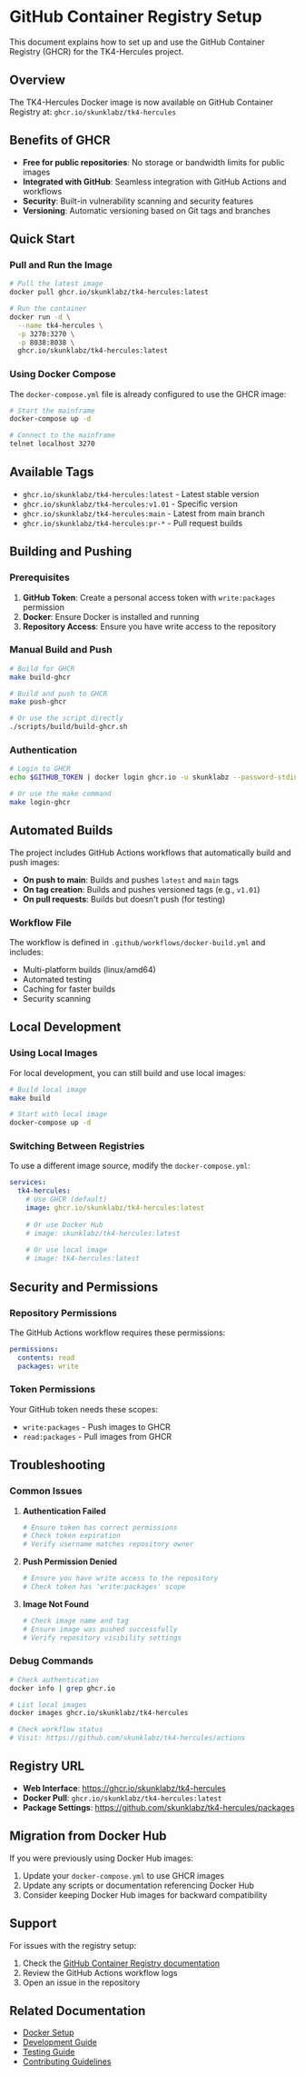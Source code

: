 # GitHub Container Registry Setup

This document explains how to set up and use the GitHub Container Registry (GHCR) for the TK4-Hercules project.

## Overview

The TK4-Hercules Docker image is now available on GitHub Container Registry at:
`ghcr.io/skunklabz/tk4-hercules`

## Benefits of GHCR

- **Free for public repositories**: No storage or bandwidth limits for public images
- **Integrated with GitHub**: Seamless integration with GitHub Actions and workflows
- **Security**: Built-in vulnerability scanning and security features
- **Versioning**: Automatic versioning based on Git tags and branches

## Quick Start

### Pull and Run the Image

```bash
# Pull the latest image
docker pull ghcr.io/skunklabz/tk4-hercules:latest

# Run the container
docker run -d \
  --name tk4-hercules \
  -p 3270:3270 \
  -p 8038:8038 \
  ghcr.io/skunklabz/tk4-hercules:latest
```

### Using Docker Compose

The `docker-compose.yml` file is already configured to use the GHCR image:

```bash
# Start the mainframe
docker-compose up -d

# Connect to the mainframe
telnet localhost 3270
```

## Available Tags

- `ghcr.io/skunklabz/tk4-hercules:latest` - Latest stable version
- `ghcr.io/skunklabz/tk4-hercules:v1.01` - Specific version
- `ghcr.io/skunklabz/tk4-hercules:main` - Latest from main branch
- `ghcr.io/skunklabz/tk4-hercules:pr-*` - Pull request builds

## Building and Pushing

### Prerequisites

1. **GitHub Token**: Create a personal access token with `write:packages` permission
2. **Docker**: Ensure Docker is installed and running
3. **Repository Access**: Ensure you have write access to the repository

### Manual Build and Push

```bash
# Build for GHCR
make build-ghcr

# Build and push to GHCR
make push-ghcr

# Or use the script directly
./scripts/build/build-ghcr.sh
```

### Authentication

```bash
# Login to GHCR
echo $GITHUB_TOKEN | docker login ghcr.io -u skunklabz --password-stdin

# Or use the make command
make login-ghcr
```

## Automated Builds

The project includes GitHub Actions workflows that automatically build and push images:

- **On push to main**: Builds and pushes `latest` and `main` tags
- **On tag creation**: Builds and pushes versioned tags (e.g., `v1.01`)
- **On pull requests**: Builds but doesn't push (for testing)

### Workflow File

The workflow is defined in `.github/workflows/docker-build.yml` and includes:

- Multi-platform builds (linux/amd64)
- Automated testing
- Caching for faster builds
- Security scanning

## Local Development

### Using Local Images

For local development, you can still build and use local images:

```bash
# Build local image
make build

# Start with local image
docker-compose up -d
```

### Switching Between Registries

To use a different image source, modify the `docker-compose.yml`:

```yaml
services:
  tk4-hercules:
    # Use GHCR (default)
    image: ghcr.io/skunklabz/tk4-hercules:latest
    
    # Or use Docker Hub
    # image: skunklabz/tk4-hercules:latest
    
    # Or use local image
    # image: tk4-hercules:latest
```

## Security and Permissions

### Repository Permissions

The GitHub Actions workflow requires these permissions:

```yaml
permissions:
  contents: read
  packages: write
```

### Token Permissions

Your GitHub token needs these scopes:
- `write:packages` - Push images to GHCR
- `read:packages` - Pull images from GHCR

## Troubleshooting

### Common Issues

1. **Authentication Failed**
   ```bash
   # Ensure token has correct permissions
   # Check token expiration
   # Verify username matches repository owner
   ```

2. **Push Permission Denied**
   ```bash
   # Ensure you have write access to the repository
   # Check token has 'write:packages' scope
   ```

3. **Image Not Found**
   ```bash
   # Check image name and tag
   # Ensure image was pushed successfully
   # Verify repository visibility settings
   ```

### Debug Commands

```bash
# Check authentication
docker info | grep ghcr.io

# List local images
docker images ghcr.io/skunklabz/tk4-hercules

# Check workflow status
# Visit: https://github.com/skunklabz/tk4-hercules/actions
```

## Registry URL

- **Web Interface**: https://ghcr.io/skunklabz/tk4-hercules
- **Docker Pull**: `ghcr.io/skunklabz/tk4-hercules:latest`
- **Package Settings**: https://github.com/skunklabz/tk4-hercules/packages

## Migration from Docker Hub

If you were previously using Docker Hub images:

1. Update your `docker-compose.yml` to use GHCR images
2. Update any scripts or documentation referencing Docker Hub
3. Consider keeping Docker Hub images for backward compatibility

## Support

For issues with the registry setup:

1. Check the [GitHub Container Registry documentation](https://docs.github.com/en/packages/working-with-a-github-packages-registry/working-with-the-container-registry)
2. Review the GitHub Actions workflow logs
3. Open an issue in the repository

## Related Documentation

- [Docker Setup](DOCKER_SETUP.md)
- [Development Guide](DEVELOPMENT.md)
- [Testing Guide](TESTING.md)
- [Contributing Guidelines](../CONTRIBUTING.md) 